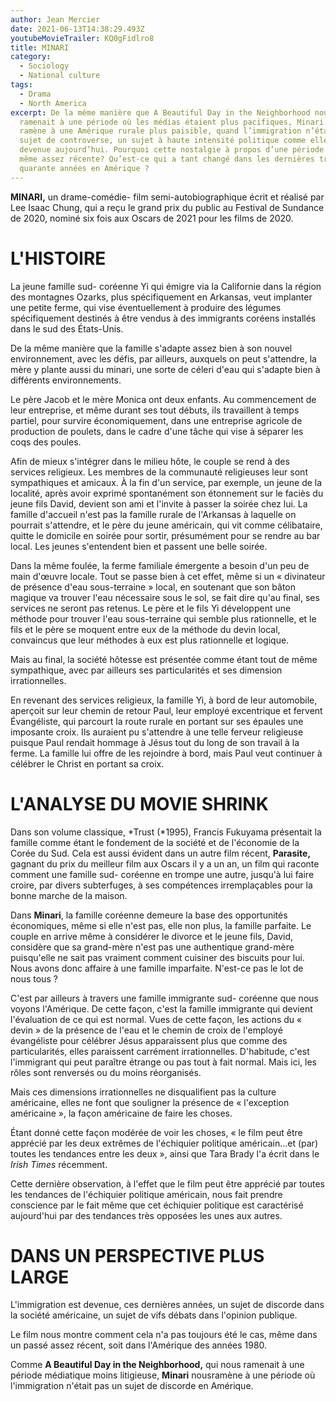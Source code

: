 ```yaml
---
author: Jean Mercier
date: 2021-06-13T14:38:29.493Z
youtubeMovieTrailer: KQ0gFidlro8
title: MINARI
category:
  - Sociology
  - National culture
tags:
  - Drama
  - North America
excerpt: De la même manière que A Beautiful Day in the Neighborhood nous
  ramenait à une période où les médias étaient plus pacifiques, Minari nous
  ramène à une Amérique rurale plus paisible, quand l’immigration n’était pas un
  sujet de controverse, un sujet à haute intensité politique comme elle l’est
  devenue aujourd’hui. Pourquoi cette nostalgie à propos d’une période quand
  même assez récente? Qu’est-ce qui a tant changé dans les dernières trente ou
  quarante années en Amérique ?
---
```

**MINARI,** un drame-comédie- film semi-autobiographique écrit et réalisé par Lee Isaac Chung, qui a reçu le grand prix du public au Festival de Sundance de 2020, nominé six fois aux Oscars de 2021 pour les films de 2020.

# L'HISTOIRE

La jeune famille sud- coréenne Yi qui émigre via la Californie dans la région des montagnes Ozarks, plus spécifiquement en Arkansas, veut implanter une petite ferme, qui vise éventuellement à produire des légumes spécifiquement destinés à être vendus à des immigrants coréens installés dans le sud des États-Unis.

De la même manière que la famille s'adapte assez bien à son nouvel environnement, avec les défis, par ailleurs, auxquels on peut s'attendre, la mère y plante aussi du minari, une sorte de céleri d'eau qui s'adapte bien à différents environnements.

Le père Jacob et le mère Monica ont deux enfants. Au commencement de leur entreprise, et même durant ses tout débuts, ils travaillent à temps partiel, pour survire économiquement, dans une entreprise agricole de production de poulets, dans le cadre d'une tâche qui vise à séparer les coqs des poules.

Afin de mieux s'intégrer dans le milieu hôte, le couple se rend à des services religieux. Les membres de la communauté religieuses leur sont sympathiques et amicaux. À la fin d'un service, par exemple, un jeune de la localité, après avoir exprimé spontanément son étonnement sur le faciès du jeune fils David, devient son ami et l'invite à passer la soirée chez lui. La famille d'accueil n'est pas la famille rurale de l'Arkansas à laquelle on pourrait s'attendre, et le père du jeune américain, qui vit comme célibataire, quitte le domicile en soirée pour sortir, présumément pour se rendre au bar local. Les jeunes s'entendent bien et passent une belle soirée.

Dans la même foulée, la ferme familiale émergente a besoin d'un peu de main d'œuvre locale. Tout se passe bien à cet effet, même si un « divinateur de présence d'eau sous-terraine » local, en soutenant que son bâton magique va trouver l'eau nécessaire sous le sol, se fait dire qu'au final, ses services ne seront pas retenus. Le père et le fils Yi développent une méthode pour trouver l'eau sous-terraine qui semble plus rationnelle, et le fils et le père se moquent entre eux de la méthode du devin local, convaincus que leur méthodes à eux est plus rationnelle et logique.

Mais au final, la société hôtesse est présentée comme étant tout de même sympathique, avec par ailleurs ses particularités et ses dimension irrationnelles.

En revenant des services religieux, la famille Yi, à bord de leur automobile, aperçoit sur leur chemin de retour Paul, leur employé excentrique et fervent Évangéliste, qui parcourt la route rurale en portant sur ses épaules une imposante croix. Ils auraient pu s'attendre à une telle ferveur religieuse puisque Paul rendait hommage à Jésus tout du long de son travail à la ferme. La famille lui offre de les rejoindre à bord, mais Paul veut continuer à célébrer le Christ en portant sa croix.

# L'ANALYSE DU MOVIE SHRINK

Dans son volume classique, *Trust (*1995), Francis Fukuyama présentait la famille comme étant le fondement de la société et de l'économie de la Corée du Sud. Cela est aussi évident dans un autre film récent, **Parasite,** gagnant du prix du meilleur film aux Oscars il y a un an, un film qui raconte comment une famille sud- coréenne en trompe une autre, jusqu'à lui faire croire, par divers subterfuges, à ses compétences irremplaçables pour la bonne marche de la maison.

Dans **Minari**, la famille coréenne demeure la base des opportunités économiques, même si elle n'est pas, elle non plus, la famille parfaite. Le couple en arrive même à considérer le divorce et le jeune fils, David, considère que sa grand-mère n'est pas une authentique grand-mère puisqu'elle ne sait pas vraiment comment cuisiner des biscuits pour lui. Nous avons donc affaire à une famille imparfaite. N'est-ce pas le lot de nous tous ?

C'est par ailleurs à travers une famille immigrante sud- coréenne que nous voyons l'Amérique. De cette façon, c'est la famille immigrante qui devient l'évaluation de ce qui est normal. Vues de cette façon, les actions du « devin » de la présence de l'eau et le chemin de croix de l'employé évangéliste pour célébrer Jésus apparaissent plus que comme des particularités, elles paraissent carrément irrationnelles. D'habitude, c'est l'immigrant qui peut paraître étrange ou pas tout à fait normal. Mais ici, les rôles sont renversés ou du moins réorganisés.

Mais ces dimensions irrationnelles ne disqualifient pas la culture américaine, elles ne font que souligner la présence de « l'exception américaine », la façon américaine de faire les choses.

Étant donné cette façon modérée de voir les choses, « le film peut être apprécié par les deux extrêmes de l'échiquier politique américain...et (par) toutes les tendances entre les deux », ainsi que Tara Brady l'a écrit dans le *Irish Times* récemment.

Cette dernière observation, à l'effet que le film peut être apprécié par toutes les tendances de l'échiquier politique américain, nous fait prendre conscience par le fait même que cet échiquier politique est caractérisé aujourd'hui par des tendances très opposées les unes aux autres.

# DANS UN PERSPECTIVE PLUS LARGE

L'immigration est devenue, ces dernières années, un sujet de discorde dans la société américaine, un sujet de vifs débats dans l'opinion publique.

Le film nous montre comment cela n'a pas toujours été le cas, même dans un passé assez récent, soit dans l'Amérique des années 1980.

Comme **A Beautiful Day in the Neighborhood,** qui nous ramenait à une période médiatique moins litigieuse, **Minari** nousramène à une période où l'immigration n'était pas un sujet de discorde en Amérique.